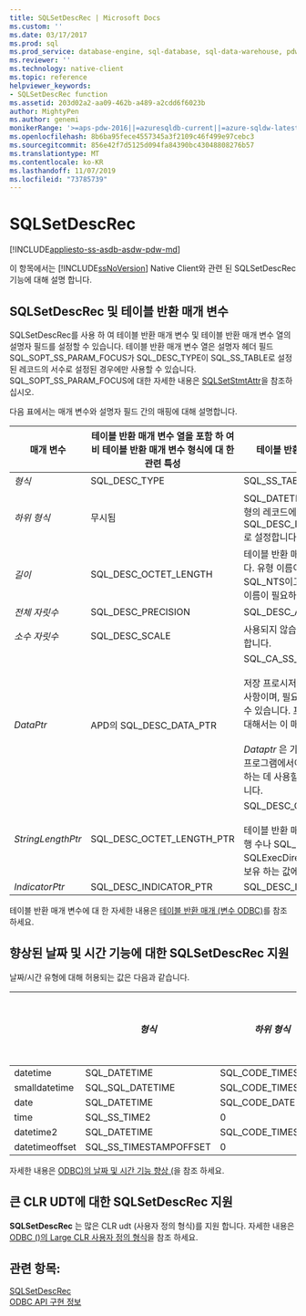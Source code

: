 ```yaml
---
title: SQLSetDescRec | Microsoft Docs
ms.custom: ''
ms.date: 03/17/2017
ms.prod: sql
ms.prod_service: database-engine, sql-database, sql-data-warehouse, pdw
ms.reviewer: ''
ms.technology: native-client
ms.topic: reference
helpviewer_keywords:
- SQLSetDescRec function
ms.assetid: 203d02a2-aa09-462b-a489-a2cdd6f6023b
author: MightyPen
ms.author: genemi
monikerRange: '>=aps-pdw-2016||=azuresqldb-current||=azure-sqldw-latest||>=sql-server-2016||=sqlallproducts-allversions||>=sql-server-linux-2017||=azuresqldb-mi-current'
ms.openlocfilehash: 8b6ba95fece4557345a3f2109c46f499e97cebc3
ms.sourcegitcommit: 856e42f7d5125d094fa84390bc43048808276b57
ms.translationtype: MT
ms.contentlocale: ko-KR
ms.lasthandoff: 11/07/2019
ms.locfileid: "73785739"
---
```

# <a name="sqlsetdescrec"></a>SQLSetDescRec
[!INCLUDE[appliesto-ss-asdb-asdw-pdw-md](../../includes/appliesto-ss-asdb-asdw-pdw-md.md)]

  이 항목에서는 [!INCLUDE[ssNoVersion](../../includes/ssnoversion-md.md)] Native Client와 관련 된 SQLSetDescRec 기능에 대해 설명 합니다.  
  
## <a name="sqlsetdescrec-and-table-valued-parameters"></a>SQLSetDescRec 및 테이블 반환 매개 변수  
 SQLSetDescRec를 사용 하 여 테이블 반환 매개 변수 및 테이블 반환 매개 변수 열의 설명자 필드를 설정할 수 있습니다. 테이블 반환 매개 변수 열은 설명자 헤더 필드 SQL_SOPT_SS_PARAM_FOCUS가 SQL_DESC_TYPE이 SQL_SS_TABLE로 설정된 레코드의 서수로 설정된 경우에만 사용할 수 있습니다. SQL_SOPT_SS_PARAM_FOCUS에 대한 자세한 내용은 [SQLSetStmtAttr](../../relational-databases/native-client-odbc-api/sqlsetstmtattr.md)을 참조하십시오.  
  
 다음 표에서는 매개 변수와 설명자 필드 간의 매핑에 대해 설명합니다.  
  
|매개 변수|테이블 반환 매개 변수 열을 포함 하 여 비 테이블 반환 매개 변수 형식에 대 한 관련 특성|테이블 반환 매개 변수에 대한 관련 특성|  
|---------------|--------------------------------------------------------------------------------------------------------|----------------------------------------------------|  
|*형식*|SQL_DESC_TYPE|SQL_SS_TABLE|  
|*하위 형식*|무시됨|SQL_DATETIME 또는 SQL_INTERVAL 유형의 레코드에 대해 이 값을 SQL_DESC_DATETIME_INTERVAL_CODE로 설정합니다.|  
|*길이*|SQL_DESC_OCTET_LENGTH|테이블 반환 매개 변수 유형 이름의 길이입니다. 유형 이름이 null로 끝나는 경우 SQL_NTS이고, 테이블 반환 매개 변수 유형 이름이 필요하지 않은 경우 0입니다.|  
|*전체 자릿수*|SQL_DESC_PRECISION|SQL_DESC_ARRAY_SIZE|  
|*소수 자릿수*|SQL_DESC_SCALE|사용되지 않습니다. 이 매개 변수는 0이어야 합니다.|  
|*DataPtr*|APD의 SQL_DESC_DATA_PTR|SQL_CA_SS_TYPE_NAME<br /><br /> 저장 프로시저 호출에서 이 매개 변수는 선택 사항이며, 필요하지 않은 경우 NULL을 지정할 수 있습니다. 프로시저 호출이 아닌 SQL 문에 대해서는 이 매개 변수를 지정해야 합니다.<br /><br /> *Dataptr* 은 가변 행 바인딩이 사용 될 때 응용 프로그램에서이 테이블 반환 매개 변수를 식별 하는 데 사용할 수 있는 고유 값으로도 사용 됩니다.|  
|*StringLengthPtr*|SQL_DESC_OCTET_LENGTH_PTR|SQL_DESC_OCTET_LENGTH_PTR<br /><br /> 테이블 반환 매개 변수의 경우 이 값은 전송할 행 수나 SQL_DATA_AT_EXEC입니다. SQLExecDirect를 사용 하 여 전송할 행 수를 보유 하는 값에 대 한 포인터입니다.|  
|*IndicatorPtr*|SQL_DESC_INDICATOR_PTR|SQL_DESC_INDICATOR_PTR|  
  
 테이블 반환 매개 변수에 대 한 자세한 내용은 [테이블 반환 매개 &#40;변수 ODBC&#41;](../../relational-databases/native-client-odbc-table-valued-parameters/table-valued-parameters-odbc.md)를 참조 하세요.  
  
## <a name="sqlsetdescrec-support-for-enhanced-date-and-time-features"></a>향상된 날짜 및 시간 기능에 대한 SQLSetDescRec 지원  
 날짜/시간 유형에 대해 허용되는 값은 다음과 같습니다.  
  
||*형식*|*하위 형식*|*길이*|*전체 자릿수*|*소수 자릿수*|  
|-|------------|---------------|--------------|-----------------|-------------|  
|datetime|SQL_DATETIME|SQL_CODE_TIMESTAMP|4|3|3|  
|smalldatetime|SQL_SQL_DATETIME|SQL_CODE_TIMESTAMP|8|0|0|  
|date|SQL_DATETIME|SQL_CODE_DATE|6|0|0|  
|time|SQL_SS_TIME2|0|10|0..7|0..7|  
|datetime2|SQL_DATETIME|SQL_CODE_TIMESTAMP|16|0..7|0..7|  
|datetimeoffset|SQL_SS_TIMESTAMPOFFSET|0|20|0..7|0..7|  
  
 자세한 내용은 [ODBC&#41;의 날짜 및 시간 기능 향상 &#40;](../../relational-databases/native-client-odbc-date-time/date-and-time-improvements-odbc.md)을 참조 하세요.  
  
## <a name="sqlsetdescrec-support-for-large-clr-udts"></a>큰 CLR UDT에 대한 SQLSetDescRec 지원  
 **SQLSetDescRec** 는 많은 CLR udt (사용자 정의 형식)를 지원 합니다. 자세한 내용은 [ODBC &#40;&#41;의 Large CLR 사용자 정의 형식](../../relational-databases/native-client/odbc/large-clr-user-defined-types-odbc.md)을 참조 하세요.  
  
## <a name="see-also"></a>관련 항목:  
 [SQLSetDescRec](https://go.microsoft.com/fwlink/?LinkId=80704)   
 [ODBC API 구현 정보](../../relational-databases/native-client-odbc-api/odbc-api-implementation-details.md)  
  
  
